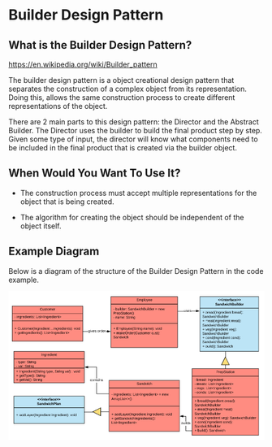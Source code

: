 # Builder Design Pattern

## What is the Builder Design Pattern?

https://en.wikipedia.org/wiki/Builder_pattern

The builder design pattern is a object creational design pattern that separates the construction of a complex object from its representation. Doing this, allows the same construction process to create different representations of the object.

There are 2 main parts to this design pattern: the Director and the Abstract Builder.
The Director uses the builder to build the final product step by step.
Given some type of input, the director will know what components need to be included in the final product that is created via the builder object.

## When Would You Want To Use It?

* The construction process must accept multiple representations for the object that is being created.

* The algorithm for creating the object should be independent of the object itself.

## Example Diagram

Below is a diagram of the structure of the Builder Design Pattern in the code example.

![Builder](src/main/resources/diagrams/BuilderDesignPattern.png?raw=true "Builder Example")
